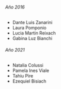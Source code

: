 ###### Año 2016

* Dante Luis Zanarini
* Laura Pomponio
* Lucia Martin Reixach
* Gabina Luz Bianchi

###### Año 2021

* Natalia Colussi
* Pamela Ines Viale
* Tahiu Pire
* Ezequiel Bisiach
